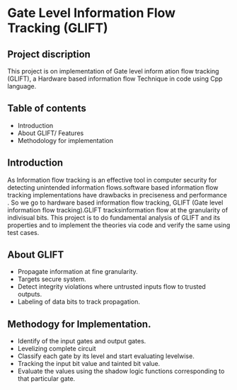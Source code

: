# Gate Level Information Flow Tracking (GLIFT)

## Project discription

This project is on implementation of Gate level inform ation flow tracking (GLIFT), a Hardware based information flow Technique in code using Cpp language.

## Table of contents

   * Introduction
   * About GLIFT/ Features
   * Methodology for implementation
   
## Introduction
As Information flow tracking is an effective tool in computer security for detecting unintended information flows.software based information flow tracking 
implementations have drawbacks in preciseness and performance . So we go to hardware based information flow tracking, GLIFT (Gate level information flow tracking).GLIFT tracksinformation flow at the granularity of indivisual bits.
This project is to do fundamental analysis of GLIFT and its properties and to implement the theories via code and verify the same using test cases.

## About GLIFT
* Propagate information at fine granularity.
* Targets secure system.
* Detect integrity violations where untrusted inputs flow to trusted outputs.
* Labeling of data bits to track propagation.

## Methodogy for Implementation.
* Identify of the input gates and output gates.
* Levelizing complete circuit
* Classify each gate by its level and start evaluating levelwise.
* Tracking the input bit value and tainted bit value.
* Evaluate the values using the shadow logic functions corresponding to that particular gate.





